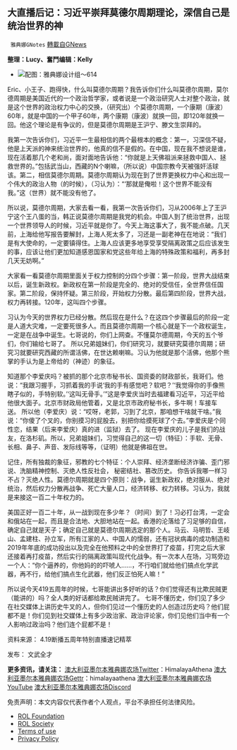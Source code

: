 
## 大直播后记：习近平崇拜莫德尔周期理论，深信自己是统治世界的神
` 雅典娜GNotes` [轉載自GNews](https://gnews.org/zh-hans/2384469/)

**整理：Lucy、奮鬥编辑：Kelly**
 
- ![](https://assets.gnews.org/wp-content/uploads/2022/04/图片24-12.png)配图：雅典娜设计组～614

Eric、小王子、跑得快，什么叫莫德尔周期？我告诉你们什么叫莫德尔周期，莫尔德周期是美国近代的一个政治哲学家，或者说是一个政治研究人士对整个政治，就是这个世界的政治权力中心的交换，（研究出）个莫德尔周期，一个康期（康波）60年，就是中国的一个甲子60年，两个康期（康波）就换一回，即120年就换一回。他这个理论是有争议的，但是莫德尔周期是王沪宁、滕文生崇拜的。
 
我第一次告诉你们，习近平一生最相信的两个最根本的概念：第一，习深信不疑，他是上天派的神来统治世界的，他真的信不是假的。在中国，现在我不想说是谁，现在活着那几个老和尚，面对面地告诉他：“你就是上天佛祖派来拯救中国人、拯救世界的。”包括武当山，西藏的N个喇嘛，（所以说）中国宗教今天被强奸活球该。第二，相信莫德尔周期。莫德尔周期认为现在到了世界更换权力中心和出现一个伟大的政治人物（的时候），（习认为）：“‘那就是俺啦！这个世界不能没有我。”这（世界）就不能没有他了。
 
所以说，莫德尔周期，大家去看一看，我第一次告诉你们，习从2006年上了王沪宁这个王八蛋的当，韩正说莫德尔周期是我党的机会。中国人到了统治世界，出现一个世界领导人的时候，习近平就是你了。今天上海这事大了，我不能点破。几天前，上海给他写报告要解封，上海人死太多了，习还是一副老神在在地说：“我们是有大使命的，一定要镇得住。上海人应该更多地享受享受隔离政策之后应该发生的事，应该让他们更加知道感恩国家和党这些年给上海的特殊政策和福利，再多封几天无妨啊。”
 
大家看一看莫德尔周期里面关于权力控制的分四个步骤：第一阶段，世界大战结束以后，诞生新政权。新政权在第一阶段是完全的、绝对的受信任，全世界信任国家。第二阶段，保持怀疑。第三阶段，开始权力分散。最后第四阶段，世界大战，权力再转接。120年，这叫四个步骤。
 
习认为今天的世界权力已经分散。然后现在是什么？在这四个步骤最后的阶段一定是人道大灾难，一定要死很多人。而且莫德尔周期一个核心就是下一个政权诞生，一定是在战争中诞生。七哥说的，你们上网查。不懂莫尔德周期，今天的五个爷们，你们输给七哥了。 所以兄弟姐妹们，你们研究习，就要研究莫德尔周期；研究习就要研究西藏的所谓活佛，在世达赖喇嘛。习认为他就是那个活佛，他那个熊掌的手认为是上帝给的（神迹）的象征。
 
知道那个李爱庆吗？被抓的那个北京市秘书长、国资委的财政部长，我哥们。他说：“我跟习握手，习抓着我的手说‘我的手有感觉吧？软吧？’‘我觉得你的手像熊瞎子似的，手特别软。’‘这叫无骨手。’”这是李爱庆当时去福建看习近平，习近平给他很大面子。北京市财政局他管着，又是北京市政府秘书长，多牛啊！车接车送。 所以他（李爱庆）说：“哎呀，老郭，习到了北京，那咱想干啥就干啥。”我说：“你傻了个叉的，你别摸习的屁股去，别把你给摸死球了个去。”李爱庆是个同性恋，结果（后来李爱庆）真的进（监狱）去了。 现在李爱庆的儿子是我们的战友，在洛杉矶。所以，兄弟姐妹们，习觉得自己的这一切（特征）：手软、无骨、长相、鼻子、声音、发际线等等，（证明）他就是佛祖在世。
 
记住，所有独裁的象征，邪教的七个特征：个人崇拜、经济垄断经济诈骗、歪门邪说、洗脑精神控制、灭绝人性反社会， 秘密结社、篡改历史。 你告诉我哪一样习不占？灭绝人性。莫德尔周期就是四个原则：战争，诞生新政权，绝对服从、绝对统治，然后权力分散再战争、死亡大量人口，经济转移、权力转移。习认为，我就是来接这一百二十年权力的。
 
美国正好一百二十年，从一战到现在多少年？（时间）到了！习必打台湾，一定会和俄站在一起，而且是合法地、大胆地站在一起。香港的沦落给了习足够的自信，确定自己就是天子；确定自己就是莫德尔周期选定的那个人。马云、马明哲、王岐山、孟建柱、孙立军，所有江家的人、中国人的懦弱，还有冠状病毒的成功制造和2019年年底的成功投出以及完全在他预料之中的全世界打了疫苗，打完之后大家还接着再打疫苗，然后实行的隔离政策叫现代化战争。有一次本人在场，习骂旁边一个人：“你个逼养的，你他妈的的吓唬人……，不行咱们就给他们搞点化学武器，再不行，给他们搞点生化武器，他们反正怕死人嘛！”
 
所以说今天419五周年的时候，七哥能讲出多好听的话？你们觉得还有比欺民贼更（能讲的）吗？全人类的好话都给欺民贼讲完了。 七哥不懂历史，你们见了多少在社交媒体上讲历史牛叉的人，但你们见过一个懂历史的人创造过历史吗？他们屁都不是！你们见到社交媒体上有多少政治家、政治评论家，你们见他们当中有一个人影响过政治吗？他们连个屁都不是！
 
资料来源： 4.19断播五周年特别直播速记精萃
 
发布： 文武全才
 
**更多资讯，请关注：**
[澳大利亚墨尔本雅典娜农场Twitter](https://twitter.com/HimalayaAthena1)：HimalayaAthena
[澳大利亚墨尔本雅典娜农场Gettr](https://www.gettr.com/user/himalayaathena)：himalayaathena
[澳大利亚墨尔本雅典娜农场YouTube](https://youtube.com/channel/UC-tz4lmA7mG3FzYbylgqjTQ)
[澳大利亚墨尔本雅典娜农场Discord](https://discord.gg/76QVRChsgU)

免责声明：本文内容仅代表作者个人观点，平台不承担任何法律风险。
  
- [ROL Foundation](https://rolfoundation.org/)
- [ROL Society](https://rolsociety.org/)
- [Terms of use](https://gnews.org/terms-of-use-3/)
- [Privacy Policy](https://gnews.org/privacy-policy/)
